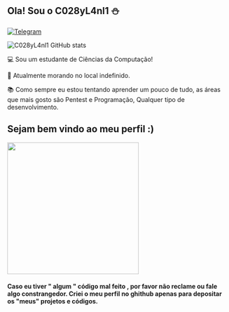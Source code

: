 ## Ola! Sou o C028yL4nl1 ⛄

[![Telegram](https://img.shields.io/badge/Telegram-2CA5E0?style=for-the-badge&logo=telegram&logoColor=white)](https://t.me/Lanbyshell)

![C028yL4nl1 GitHub stats](https://github-readme-stats.vercel.app/api?username=C028yL4nl1&show_icons=true&theme=dark)


:computer: Sou um estudante de Ciências da Computação!

:house_with_garden: Atualmente morando no local indefinido.

:books: Como sempre eu estou tentando aprender um pouco de tudo, as áreas que mais gosto são Pentest e Programação, Qualquer tipo de desenvolvimento.

## Sejam bem vindo ao meu perfil :)

<img src="https://media.giphy.com/media/XHAv3GveJMXMXSumkO/giphy-downsized.gif" align="center"  height="300" width="300" > </img>

#### Caso eu tiver " algum " código mal feito , por favor não reclame ou fale algo constrangedor. Criei o meu perfil no  ghithub apenas para depositar os "meus" projetos e códigos.
 
